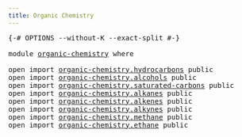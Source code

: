 ```yaml
---
title: Organic Chemistry
---
```


<pre class="Agda"><a id="43" class="Symbol">{-#</a> <a id="47" class="Keyword">OPTIONS</a> <a id="55" class="Pragma">--without-K</a> <a id="67" class="Pragma">--exact-split</a> <a id="81" class="Symbol">#-}</a>

<a id="86" class="Keyword">module</a> <a id="93" href="organic-chemistry.html" class="Module">organic-chemistry</a> <a id="111" class="Keyword">where</a>

<a id="118" class="Keyword">open</a> <a id="123" class="Keyword">import</a> <a id="130" href="organic-chemistry.hydrocarbons.html" class="Module">organic-chemistry.hydrocarbons</a> <a id="161" class="Keyword">public</a>
<a id="168" class="Keyword">open</a> <a id="173" class="Keyword">import</a> <a id="180" href="organic-chemistry.alcohols.html" class="Module">organic-chemistry.alcohols</a> <a id="207" class="Keyword">public</a>
<a id="214" class="Keyword">open</a> <a id="219" class="Keyword">import</a> <a id="226" href="organic-chemistry.saturated-carbons.html" class="Module">organic-chemistry.saturated-carbons</a> <a id="262" class="Keyword">public</a>
<a id="269" class="Keyword">open</a> <a id="274" class="Keyword">import</a> <a id="281" href="organic-chemistry.alkanes.html" class="Module">organic-chemistry.alkanes</a> <a id="307" class="Keyword">public</a>
<a id="314" class="Keyword">open</a> <a id="319" class="Keyword">import</a> <a id="326" href="organic-chemistry.alkenes.html" class="Module">organic-chemistry.alkenes</a> <a id="352" class="Keyword">public</a>
<a id="359" class="Keyword">open</a> <a id="364" class="Keyword">import</a> <a id="371" href="organic-chemistry.alkynes.html" class="Module">organic-chemistry.alkynes</a> <a id="397" class="Keyword">public</a>
<a id="404" class="Keyword">open</a> <a id="409" class="Keyword">import</a> <a id="416" href="organic-chemistry.methane.html" class="Module">organic-chemistry.methane</a> <a id="442" class="Keyword">public</a>
<a id="449" class="Keyword">open</a> <a id="454" class="Keyword">import</a> <a id="461" href="organic-chemistry.ethane.html" class="Module">organic-chemistry.ethane</a> <a id="486" class="Keyword">public</a>
</pre>